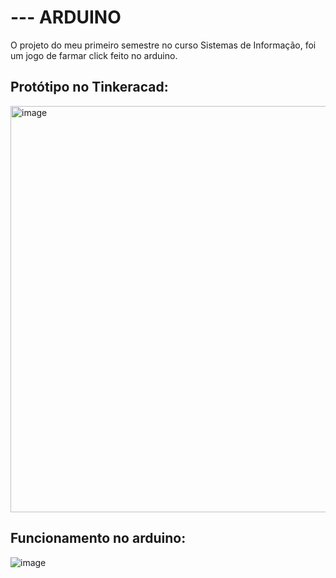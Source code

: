 <h1>--- ARDUINO </h1>
O projeto do meu primeiro semestre no curso Sistemas de Informação, foi um jogo de farmar click feito no arduino.

<h2> Protótipo no Tinkeracad: </h2>
<img width="650" alt="image" src="https://github.com/gabi1415/arduino/assets/87874439/926270ef-423f-4e3e-8bf1-48d0003be25f">

<h2>Funcionamento no arduino:</h2>

![image](https://github.com/gabi1415/arduino/assets/87874439/aef8b7f7-c4e9-4d0b-896d-03b78703e9ae)

